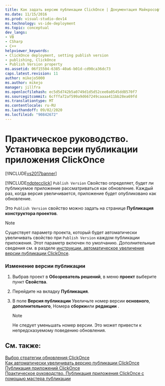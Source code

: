 ```yaml
---
title: Как задать версию публикации ClickOnce | Документация Майкрософт
ms.date: 11/15/2016
ms.prod: visual-studio-dev14
ms.technology: vs-ide-deployment
ms.topic: conceptual
dev_langs:
- VB
- CSharp
- C++
helpviewer_keywords:
- ClickOnce deployment, setting publish version
- publishing, ClickOnce
- Publish Version property
ms.assetid: 06f15504-6385-40a6-b01d-cd90ca36dc73
caps.latest.revision: 11
author: mikejo5000
ms.author: mikejo
manager: jillfra
ms.openlocfilehash: ec5d5d742b5a0749d1d5d52cee0a0545dd8570f7
ms.sourcegitcommit: 6cfffa72af599a9d667249caaaa411bb28ea69fd
ms.translationtype: MT
ms.contentlocale: ru-RU
ms.lasthandoff: 09/02/2020
ms.locfileid: "90842672"
---
```

# <a name="how-to-set-the-clickonce-publish-version"></a>Практическое руководство. Установка версии публикации приложения ClickOnce
[!INCLUDE[vs2017banner](../includes/vs2017banner.md)]

[!INCLUDE[ndptecclick](../includes/ndptecclick-md.md)] `Publish Version` Свойство определяет, будет ли публикуемое приложение рассматриваться как обновление. Каждый раз, когда версия увеличивается, приложение будет опубликовано как обновление.  
  
 Это `Publish Version` свойство можно задать на странице **Публикация** **конструктора проектов**.  
  
> [!NOTE]
> Существует параметр проекта, который будет автоматически увеличивать свойство при `Publish Version` каждом публикации приложения. Этот параметр включен по умолчанию. Дополнительные сведения см. в разделе [инструкции. автоматическое увеличение версии публикации ClickOnce](../deployment/how-to-automatically-increment-the-clickonce-publish-version.md).  
  
### <a name="to-change-the-publish-version"></a>Изменение версии публикации  
  
1. Выбрав проект в **Обозреватель решений**, в меню **проект** выберите пункт **Свойства**.  
  
2. Перейдите на вкладку **Публикация**.  
  
3. В поле **Версия публикации** Увеличьте номер версии **основного**, **дополнительного**, Номера **сборки**или **редакции** .  
  
    > [!NOTE]
    > Не следует уменьшать номер версии. Это может привести к непредсказуемому поведению обновления.  
  
## <a name="see-also"></a>См. также:  
 [Выбор стратегии обновления ClickOnce](../deployment/choosing-a-clickonce-update-strategy.md)   
 [Как автоматически увеличивать версию публикации ClickOnce](../deployment/how-to-automatically-increment-the-clickonce-publish-version.md)   
 [Публикация приложений ClickOnce](../deployment/publishing-clickonce-applications.md)   
 [Практическое руководство. Публикация приложения ClickOnce с помощью мастера публикации](../deployment/how-to-publish-a-clickonce-application-using-the-publish-wizard.md)
